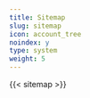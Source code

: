 ```yaml
---
title: Sitemap
slug: sitemap
icon: account_tree
noindex: y
type: system
weight: 5
---
```

{{< sitemap >}}